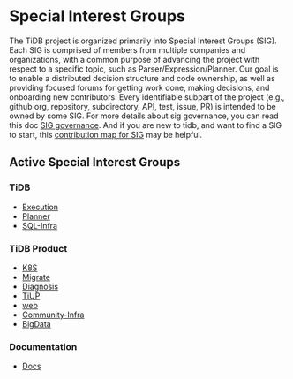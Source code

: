 # Special Interest Groups

The TiDB project is organized primarily into Special Interest Groups
(SIG). Each SIG is comprised of members from multiple companies and
organizations, with a common purpose of advancing the project with respect to a
specific topic, such as Parser/Expression/Planner. Our goal is to enable a
distributed decision structure and code ownership, as well as providing focused
forums for getting work done, making decisions, and onboarding new
contributors. Every identifiable subpart of the project (e.g., github org,
repository, subdirectory, API, test, issue, PR) is intended to be owned by some SIG. For more details about sig governance, you can read this doc [SIG governance](../governance/sig-governance.md).
And if you are new to tidb, and want to find a SIG to start, this [contribution map for SIG](https://github.com/pingcap/tidb-map/blob/master/maps/contribution-map.md#sig---special-interest-group) may be helpful.

## Active Special Interest Groups

### TiDB

- [Execution](./sig-exec)
- [Planner](./sig-planner)
- [SQL-Infra](./sig-sql-infra)

### TiDB Product

- [K8S](./sig-k8s)
- [Migrate](./sig-migrate)
- [Diagnosis](./sig-diagnosis)
- [TiUP](./sig-tiup)
- [web](./sig-web)
- [Community-Infra](./sig-community-infra)
- [BigData](./sig-bigdata)

### Documentation

- [Docs](./sig-docs)
